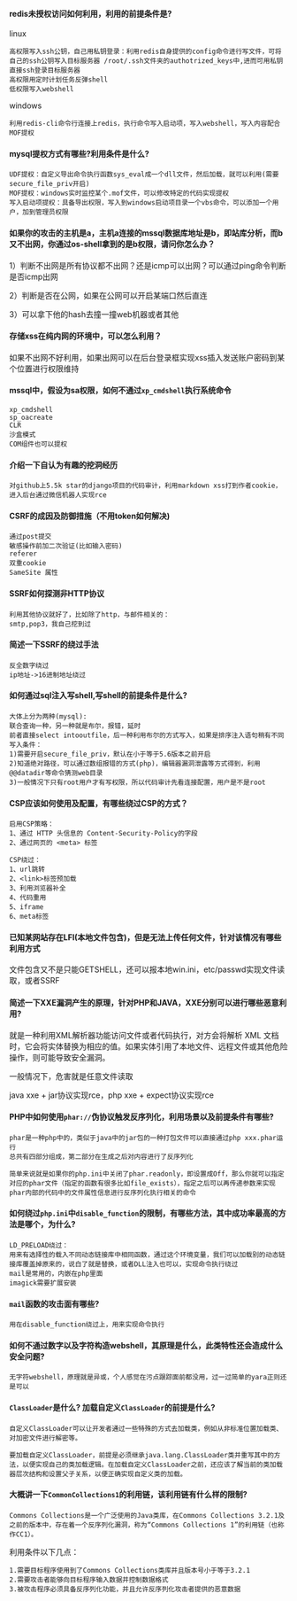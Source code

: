 #### redis未授权访问如何利用，利用的前提条件是? 

linux

~~~
高权限写入ssh公钥，自己用私钥登录：利用redis自身提供的config命令进行写文件，可将自己的ssh公钥写入目标服务器 /root/.ssh文件夹的authotrized_keys中,进而可用私钥直接ssh登录目标服务器
高权限用定时计划任务反弹shell
低权限写入webshell
~~~

windows

~~~
利用redis-cli命令行连接上redis，执行命令写入启动项，写入webshell，写入内容配合MOF提权
~~~

#### mysql提权方式有哪些?利用条件是什么? 

~~~
UDF提权：自定义导出命令执行函数sys_eval成一个dll文件，然后加载，就可以利用(需要secure_file_priv开启)
MOF提权：windows实时监控某个.mof文件，可以修改特定的代码实现提权
写入启动项提权：具备导出权限，写入到windows启动项目录一个vbs命令，可以添加一个用户，加到管理员权限
~~~





#### 如果你的攻击的主机是a，主机a连接的mssql数据库地址是b，即站库分析，而b又不出网，你通过os-shell拿到的是b权限，请问你怎么办？



1）判断不出网是所有协议都不出网？还是icmp可以出网？可以通过ping命令判断是否icmp出网

2）判断是否在公网，如果在公网可以开启某端口然后直连

3）可以拿下他的hash去撞一撞web机器或者其他



#### 存储xss在纯内网的环境中，可以怎么利用？

如果不出网不好利用，如果出网可以在后台登录框实现xss插入发送账户密码到某个位置进行权限维持

#### mssql中，假设为sa权限，如何不通过`xp_cmdshell`执行系统命令

~~~
xp_cmdshell
sp_oacreate
CLR
沙盒模式
COM组件也可以提权
~~~

#### 介绍一下自认为有趣的挖洞经历

~~~
对github上5.5k star的django项目的代码审计，利用markdown xss打到作者cookie，进入后台通过微信机器人实现rce
~~~

#### CSRF的成因及防御措施（不用token如何解决) 

~~~
通过post提交
敏感操作前加二次验证(比如输入密码)
referer
双重cookie
SameSite 属性
~~~

#### SSRF如何探测非HTTP协议

~~~
利用其他协议就好了，比如除了http，与邮件相关的：
smtp,pop3，我自己挖到过
~~~

#### 简述一下SSRF的绕过手法

~~~
反全数字绕过
ip地址->16进制地址绕过
~~~

#### 如何通过sql注入写shell,写shell的前提条件是什么?

~~~
大体上分为两种(mysql):
联合查询一种，另一种就是布尔，报错，延时
前者直接select intooutfile，后一种利用布尔的方式写入，如果是排序注入语句稍有不同
写入条件：
1)需要开启secure_file_priv，默认在小于等于5.6版本之前开启
2)知道绝对路径，可以通过数组报错的方式(php)，编辑器漏洞泄露等方式得到，利用@@datadir等命令猜测web目录
3)一般情况下只有root用户才有写权限，所以代码审计先看连接配置，用户是不是root
~~~

#### CSP应该如何使用及配置，有哪些绕过CSP的方式？

~~~
启用CSP策略：
1、通过 HTTP 头信息的 Content-Security-Policy的字段
2、通过网页的 <meta> 标签

CSP绕过：
1、url跳转
2、<link>标签预加载
3、利用浏览器补全
4、代码重用
5、iframe
6、meta标签
~~~

#### 已知某网站存在LFI(本地文件包含)，但是无法上传任何文件，针对该情况有哪些利用方式

文件包含又不是只能GETSHELL，还可以报本地win.ini，etc/passwd实现文件读取，或者SSRF

#### 简述一下XXE漏洞产生的原理，针对PHP和JAVA，XXE分别可以进行哪些恶意利用?

就是一种利用XML解析器功能访问文件或者代码执行，对方会将解析 XML 文档时，它会将实体替换为相应的值。如果实体引用了本地文件、远程文件或其他危险操作，则可能导致安全漏洞。

一般情况下，危害就是任意文件读取

java xxe + jar协议实现rce，php xxe + expect协议实现rce

#### PHP中如何使用`phar://`伪协议触发反序列化，利用场景以及前提条件有哪些?

~~~
phar是一种php中的，类似于java中的jar包的一种打包文件可以直接通过php xxx.phar运行
总共有四部分组成，第二部分在生成之后对内容进行了反序列化
~~~

~~~
简单来说就是如果你的php.ini中关闭了phar.readonly，即设置成Off，那么你就可以指定对应的phar文件（指定的函数有很多比如file_exists），指定之后可以再传递参数来实现phar内部的代码中的文件属性信息进行反序列化执行相关的命令
~~~

#### 如何绕过`php.ini`中`disable_function`的限制，有哪些方法，其中成功率最高的方法是哪个，为什么?

~~~
LD_PRELOAD绕过：
用来有选择性的载入不同动态链接库中相同函数，通过这个环境变量，我们可以加载别的动态链接库覆盖掉原来的，说白了就是替换，或者DLL注入也可以，实现命令执行绕过
mail是常用的，内嵌在php里面
imagick需要扩展安装
~~~



#### `mail`函数的攻击面有哪些?

~~~
用在disable_function绕过上，用来实现命令执行
~~~

#### 如何不通过数字以及字符构造webshell，其原理是什么，此类特性还会造成什么安全问题?

~~~
无字符webshell，原理就是异或，个人感觉在污点跟踪面前都没用，过一过简单的yara正则还是可以
~~~



#### `ClassLoader`是什么? 加载自定义`ClassLoader`的前提是什么?

~~~
自定义ClassLoader可以让开发者通过一些特殊的方式去加载类，例如从非标准位置加载类、对加密文件进行解密等。

要加载自定义ClassLoader，前提是必须继承java.lang.ClassLoader类并重写其中的方法，以便实现自己的类加载逻辑。在加载自定义ClassLoader之前，还应该了解当前的类加载器层次结构和设置父子关系，以便正确实现自定义类的加载。
~~~

#### 大概讲一下`CommonCollections1`的利用链，该利用链有什么样的限制?

~~~
Commons Collections是一个广泛使用的Java类库，在Commons Collections 3.2.1及之前的版本中，存在着一个反序列化漏洞，称为“Commons Collections 1”的利用链（也称作CC1）。
~~~

利用条件以下几点：

~~~
1.需要目标程序使用到了Commons Collections类库并且版本号小于等于3.2.1
2.需要攻击者能够向目标程序输入数据并控制数据格式
3.被攻击程序必须具备反序列化功能，并且允许反序列化攻击者提供的恶意数据
~~~

















